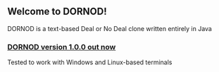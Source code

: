 ## Welcome to DORNOD!
DORNOD is a text-based Deal or No Deal clone written entirely in Java

### [DORNOD version 1.0.0 out now](https://github.com/astrokkidd/dornod/releases/tag/v1.0.0)
Tested to work with Windows and Linux-based terminals
